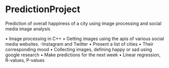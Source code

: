 # PredictionProject

Prediction of overall happiness of a city using image processing and social media image analysis

•	Image processing in C++
•	Getting images using the apis of various social media websites. 
        -Instagram and Twitter
•	Present a list of cities
•	Their corresponding mood
•	Collecting images, defining happy or sad using google research
•	Make predictions for the next week
•	Linear regression, R-values, P-values
